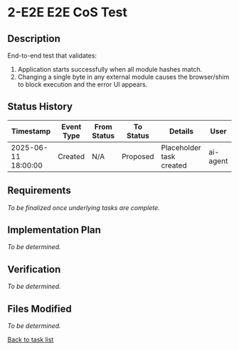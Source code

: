 # 2-E2E E2E CoS Test

## Description
End-to-end test that validates:
1. Application starts successfully when all module hashes match.
2. Changing a single byte in any external module causes the browser/shim to block execution and the error UI appears.

## Status History
| Timestamp | Event Type | From Status | To Status | Details | User |
|-----------|------------|-------------|-----------|---------|------|
| 2025-06-11 18:00:00 | Created | N/A | Proposed | Placeholder task created | ai-agent |

## Requirements
_To be finalized once underlying tasks are complete._

## Implementation Plan
_To be determined._

## Verification
_To be determined._

## Files Modified
_To be determined._

[Back to task list](./tasks.md) 